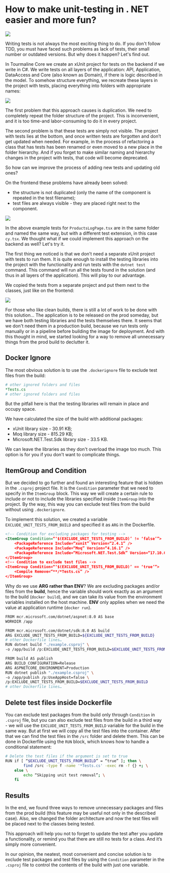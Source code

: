 # How to make unit-testing in . NET easier and more fun?
![](images/preview.PNG)

Writing tests is not always the most exciting thing to do. If you don't follow TDD, you must have faced such problems as lack of tests, their small number or outdated versions. But why does it happen? Let's find out.

In Tourmaline Core we create an xUnit project for tests on the backend if we write in C#. We write tests on all layers of the application: API, Application, DataAccess and Core (also known as Domain), if there is logic described in the model. To somehow structure everything, we recreate these layers in the project with tests, placing everything into folders with appropriate names:


![](images/1.png)

The first problem that this approach causes is duplication. We need to completely repeat the folder structure of the project. This is inconvenient, and it is too time-and labor-consuming to do it in every project. 

The second problem is that these tests are simply not visible. The project with tests lies at the bottom, and once written tests are forgotten and don’t get updated when needed. For example, in the process of refactoring a class that has tests has been renamed or even moved to a new place in the folder hierarchy. And if you forget to make similar naming and hierarchy changes in the project with tests, that code will become deprecated.  

So how can we improve the process of adding new tests and updating old ones?

On the frontend these problems have already been solved:
- the structure is not duplicated (only the name of the component is repeated in the test filename);
- test files are always visible - they are placed right next to the component.


![](images/2.png)

In the above example tests for `ProductsLogPage.tsx` are in the same folder and named the same way, but with a different test extension, in this case `cy.tsx`.
We thought what if we could implement this approach on the backend as well? Let's try it.

The first thing we noticed is that we don’t need a separate xUnit project with tests to run them. It is quite enough to install the testing libraries into the project with the functionality and run tests with the `dotnet test` command. This command will run all the tests found in the solution (and thus in all layers of the application). This will play to our advantage.

We copied the tests from a separate project and put them next to the classes, just like on the frontend:


![](images/3.png)

For those who like clean builds, there is still a lot of work to be done with this solution... The application is to be released on the prod someday, but we have both testing libraries and the tests themselves there. It seems that we don't need them in a production build, because we run tests only manually or in a pipeline before building the image for deployment. And with this thought in mind, we started looking for a way to remove all unnecessary things from the prod build to declutter it.

## Docker Ignore
The most obvious solution is to use the `.dockerignore` file to exclude test files from the build:

```yaml
# other ignored folders and files
*Tests.cs
# other ignored folders and files
```
But the pitfall here is that the testing libraries will remain in place and occupy space. 

We have calculated the size of the build with additional packages: 
- xUnit library size - 30.91 KB;
- Moq library size - 815.29 KB;
- Microsoft.NET.Test.Sdk library size - 33.5 KB.

We can leave the libraries as they don't overload the image too much. 
This option is for you if you don't want to complicate things.

## ItemGroup and Condition
But we decided to go further and found an interesting feature that is hidden in the `.csproj` project file. It is the `Condition` parameter that we need to specify in the `ItemGroup` block. This way we will create a certain rule to include or not to include the libraries specified inside `ItemGroup` into the project. By the way, this way you can exclude test files from the build without using `.dockerignore`.

To implement this solution, we created a variable `EXCLUDE_UNIT_TESTS_FROM_BUILD` and specified it as `ARG` in the Dockerfile.

```xml
<!-- Condition for excluding packages for testing -->
<ItemGroup Condition=“‘$(EXCLUDE_UNIT_TESTS_FROM_BUILD)’ != ‘false’”>
	<PackageReference Include=“xunit” Version=“2.4.1” />
	<PackageReference Include=“Moq” Version=“4.16.1” />
	<PackageReference Include=“Microsoft.NET.Test.Sdk” Version=“17.10.0” />
</ItemGroup>
<!-- Condition to exclude test files -->
<ItemGroup Condition=“‘$(EXCLUDE_UNIT_TESTS_FROM_BUILD)’ == ‘true’”>
	<Compile Remove=“**/*Tests.cs” />
</ItemGroup>
```

Why do we use **ARG rather than ENV**? We are excluding packages and/or files from the **build**, hence the variable should work exactly as an argument to the build (`docker build`), and we can take its value from the environment variables installed on the host machine. **ENV** only applies when we need the value at application runtime (`docker run`).

```bash
FROM mcr.microsoft.com/dotnet/aspnet:8.0 AS base
WORKDIR /app

FROM mcr.microsoft.com/dotnet/sdk:8.0 AS build
ARG EXCLUDE_UNIT_TESTS_FROM_BUILD=${EXCLUDE_UNIT_TESTS_FROM_BUILD}
# other Dockerfile lines…
RUN dotnet build "./example.csproj" \
-o /app/build /p:EXCLUDE_UNIT_TESTS_FROM_BUILD=$EXCLUDE_UNIT_TESTS_FROM_BUILD

FROM build AS publish
ARG BUILD_CONFIGURATION=Release
ARG ASPNETCORE_ENVIRONMENT=Production
RUN dotnet publish "./example.csproj" \
-o /app/publish /p:UseAppHost=false \
/p:EXCLUDE_UNIT_TESTS_FROM_BUILD=$EXCLUDE_UNIT_TESTS_FROM_BUILD
# other Dockerfile lines…
```

## Delete test files inside Dockerfile
You can exclude test packages from the build only through `Condition` in `.csproj` file, but you can also exclude test files from the build in a third way - we will use the `EXCLUDE_UNIT_TESTS_FROM_BUILD` variable for the build in the same way. But at first we will copy all the test files into the container. After that we can find the test files in the `/src` folder and delete them. This can be done in Dockerfile using the `RUN` block, which knows how to handle a conditional statement:

```bash
# Delete the test files if the argument is set to true
RUN if [ “$EXCLUDE_UNIT_TESTS_FROM_BUILD” = “true” ]; then \
        find /src -type f -name '*Tests.cs' -exec rm -f {} +; \
    else \
        echo “Skipping unit test removal”; \
    fi
```

## Results
In the end, we found three ways to remove unnecessary packages and files from the prod build (this feature may be useful not only in the described case). Also, we changed the folder architecture and now the test files will be placed next to the classes being tested. 

This approach will help you not to forget to update the test after you update a functionality, or remind you that there are still no tests for a class. And it’s simply more convenient.

In our opinion, the neatest, most convenient and concise solution is to exclude test packages and test files by using the `Condition` parameter in the `.csproj` file to control the contents of the build with just one variable.

